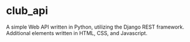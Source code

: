 # club_api
A simple Web API written in Python, utilizing the Django REST framework. Additional elements written in HTML, CSS, and Javascript.
